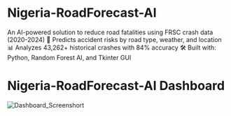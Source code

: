 # Nigeria-RoadForecast-AI
An AI-powered solution to reduce road fatalities using FRSC crash data (2020-2024)
🚗 Predicts accident risks by road type, weather, and location
📊 Analyzes 43,262+ historical crashes with 84% accuracy
🛠 Built with: Python, Random Forest AI, and Tkinter GUI

# Nigeria-RoadForecast-AI Dashboard
![Dashboard_Screenshort]()

